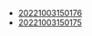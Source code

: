 - [20221003150176](/zet/20221003150176/README.md)
- [20221003150175](/zet/20221003150175/README.md)
